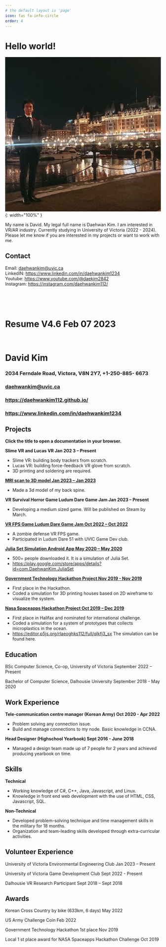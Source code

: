 ```yaml
---
# the default layout is 'page'
icon: fas fa-info-circle
order: 4
---
```

# Hello world!
![Desktop View](/assets/images/about/image1.png){: width="100%" }

My name is David. My legal full name is Daehwan Kim. I am interested in VR/AR industry. Currently studying in University of Victoria (2022 - 2024). Please let me know if you are interested in my projects or want to work with me.

## Contact

Email: daehwankim@uvic.ca <br />
LinkedIN: <a href="https://www.linkedin.com/in/daehwankim1234">https://www.linkedin.com/in/daehwankim1234</a> <br />
Youtube: <a href="https://www.youtube.com/@daekim2842">https://www.youtube.com/@daekim2842</a> <br />
Instagram: <a href="https://instagram.com/daehwankim112/">https://instagram.com/daehwankim112/</a> <br />

<br />
<br />
<br />

# Resume V4.6 Feb 07 2023

<br />


# David Kim

### 2034 Ferndale Road, Victora, V8N 2Y7, +1-250-885- 6673

### daehwankim@uvic.ca

### <a href="https://daehwankim112.github.io/"> https://daehwankim112.github.io/

### <a href="https://www.linkedin.com/in/daehwankim1234"> https://www.linkedin.com/in/daehwankim1234

## Projects

**Click the title to open a documentation in your browser.**

**Slime VR and Lucas VR Jan 202 3 – Present**

- Slime VR: building body trackers from scratch.
- Lucas VR: building force-feedback VR glove from scratch.
- 3D printing and soldering are required.

<a href="https://daehwankim112.github.io/posts/mri-to-3d-model/"> **MRI scan to 3D model Jan 2023 – Jan 2023** </a>

- Made a 3d model of my back spine.

**VR Survival Horror Game Ludum Dare Game Jam Jan 2023 – Present**

- Developing a medium sized game. Will be published on Steam by March.

<a href="https://daehwankim112.github.io/posts/ludumdare-game-jam/"> **VR FPS Game Ludum Dare Game Jam Oct 2022 – Oct 2022** </a>

- A zombie defense VR FPS game.
- Participated in Ludum Dare 51 with UVIC Game Dev club.

<a href="https://daehwankim112.github.io/posts/julia-set-android-app/"> **Julia Set Simulation Android App May 2020 – May 2020** </a>

- 500+ people downloaded it. It is a simulation of Julia Set.
- <a href="https://play.google.com/store/apps/details?id=com.DaehwanKim.JuliaSet"> https://play.google.com/store/apps/details?id=com.DaehwanKim.JuliaSet

<a href="https://daehwankim112.github.io/posts/government-technology-hackathon/"> **Government Technology Hackathon Project Nov 2019 - Nov 2019** </a>

- First place in the Hackathon.
- Coded a simulation for 3D printing houses based on 2D wireframe to visualize the system.

<a href="https://daehwankim112.github.io/posts/nasa-hackathon/"> **Nasa Spaceapps Hackathon Project Oct 2019 – Dec 2019** </a>

- First place in Halifax and nominated for international challenge.
- Coded a simulation for a system of prototypes that collects microplastics in the ocean.
- <a href="https://editor.p5js.org/rlaeoghks112/full/qIkfj3_sx"> https://editor.p5js.org/rlaeoghks112/full/qIkfj3_sx </a> The simulation can be found here.


## Education

BSc Computer Science, Co-op, University of Victoria September 2022 – Present

Bachelor of Computer Science, Dalhousie University September 2018 - May 2020

## Work Experience

**Tele-communication centre manager (Korean Army) Oct 2020 - Apr 2022**

- Problem solving any connection issue.
- Build and manage connections to my node. Basic knowledge in CCNA.

**Head Designer (Highschool Yearbook) Sept 2016 - June 2018**

- Managed a design team made up of 7 people for 2 years and achieved producing yearbook on
    time.

## Skills

**Technical**

- Working knowledge of C#, C++, Java, Javascript, and Linux.
- Knowledge in front end web development with the use of HTML, CSS, Javascript, SQL.

**Non-Technical**

- Developed problem-solving technique and time management skills in the military for 18 months.
- Organization and team-leading skills developed through extra-curricular activities.

## Volunteer Experience

University of Victoria Environmental Engineering Club Jan 2023 – Present

University of Victoria Game Development Club Sept 2022 - Present

Dalhousie VR Research Participant Sept 2018 – Sept 2018

## Awards

Korean Cross Country by bike (633km, 6 days) May 2022

US Army Challenge Coin Feb 2022

Government Technology Hackathon 1st place Nov 2019

Local 1 st place award for NASA Spaceapps Hackathon Challenge Oct 2019



